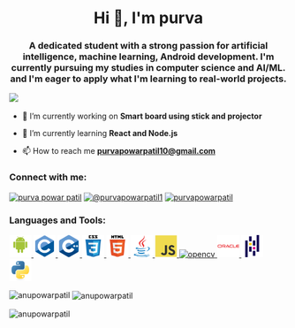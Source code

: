 <h1 align="center">Hi 👋, I'm purva</h1>
<h3 align="center">A dedicated student with a strong passion for artificial intelligence, machine learning, Android development. I'm currently pursuing my studies in computer science and AI/ML. and I'm eager to apply what I'm learning to real-world projects.</h3>

<a href="https://visitcount.itsvg.in">
  <img src="https://visitcount.itsvg.in/api?id=anupowarpatil&label=Profile%20Views&color=1&icon=2&pretty=true" />
</a>

- 🔭 I’m currently working on **Smart board using stick and projector**

- 🌱 I’m currently learning **React and Node.js**

- 📫 How to reach me **purvapowarpatil10@gmail.com**

<h3 align="left">Connect with me:</h3>
<p align="left">
<a href="https://linkedin.com/in/purva powar patil" target="blank"><img align="center" src="https://raw.githubusercontent.com/rahuldkjain/github-profile-readme-generator/master/src/images/icons/Social/linked-in-alt.svg" alt="purva powar patil" height="30" width="40" /></a>
<a href="https://www.hackerrank.com/@purvapowarpatil1" target="blank"><img align="center" src="https://raw.githubusercontent.com/rahuldkjain/github-profile-readme-generator/master/src/images/icons/Social/hackerrank.svg" alt="@purvapowarpatil1" height="30" width="40" /></a>
<a href="https://www.leetcode.com/purvapowarpatil" target="blank"><img align="center" src="https://raw.githubusercontent.com/rahuldkjain/github-profile-readme-generator/master/src/images/icons/Social/leet-code.svg" alt="purvapowarpatil" height="30" width="40" /></a>
</p>

<h3 align="left">Languages and Tools:</h3>
<p align="left"> <a href="https://developer.android.com" target="_blank" rel="noreferrer"> <img src="https://raw.githubusercontent.com/devicons/devicon/master/icons/android/android-original-wordmark.svg" alt="android" width="40" height="40"/> </a> <a href="https://www.cprogramming.com/" target="_blank" rel="noreferrer"> 
  <img src="https://raw.githubusercontent.com/devicons/devicon/master/icons/c/c-original.svg" alt="c" width="40" height="40"/> </a> <a href="https://www.w3schools.com/cpp/" target="_blank" rel="noreferrer"> <img src="https://raw.githubusercontent.com/devicons/devicon/master/icons/cplusplus/cplusplus-original.svg" alt="cplusplus" width="40" height="40"/> </a> <a href="https://www.w3schools.com/css/" target="_blank" rel="noreferrer"> 
  <img src="https://raw.githubusercontent.com/devicons/devicon/master/icons/css3/css3-original-wordmark.svg" alt="css3" width="40" height="40"/> </a> <a href="https://www.w3.org/html/" target="_blank" rel="noreferrer">
  <img src="https://raw.githubusercontent.com/devicons/devicon/master/icons/html5/html5-original-wordmark.svg" alt="html5" width="40" height="40"/> </a> <a href="https://www.java.com" target="_blank" rel="noreferrer">
  <img src="https://raw.githubusercontent.com/devicons/devicon/master/icons/java/java-original.svg" alt="java" width="40" height="40"/> </a> <a href="https://developer.mozilla.org/en-US/docs/Web/JavaScript" target="_blank" rel="noreferrer">
  <img src="https://raw.githubusercontent.com/devicons/devicon/master/icons/javascript/javascript-original.svg" alt="javascript" width="40" height="40"/> </a> <a href="https://opencv.org/" target="_blank" rel="noreferrer">
   <img src="https://www.vectorlogo.zone/logos/opencv/opencv-icon.svg" alt="opencv" width="40" height="40"/> </a> <a href="https://www.oracle.com/" target="_blank" rel="noreferrer"> 
    <img src="https://raw.githubusercontent.com/devicons/devicon/master/icons/oracle/oracle-original.svg" alt="oracle" width="40" height="40"/> </a> <a href="https://pandas.pydata.org/" target="_blank" rel="noreferrer"> 
    <img src="https://raw.githubusercontent.com/devicons/devicon/2ae2a900d2f041da66e950e4d48052658d850630/icons/pandas/pandas-original.svg" alt="pandas" width="40" height="40"/> </a> <a href="https://www.python.org" target="_blank" rel="noreferrer">
    <img src="https://raw.githubusercontent.com/devicons/devicon/master/icons/python/python-original.svg" alt="python" width="40" height="40"/> </a> </p>

<p><img align="left" src="https://github-readme-stats.vercel.app/api/top-langs?username=anupowarpatil&show_icons=true&locale=en&layout=compact" alt="anupowarpatil" /></p>

<p>&nbsp;<img align="center" src="https://github-readme-stats.vercel.app/api?username=anupowarpatil&show_icons=true&locale=en" alt="anupowarpatil" /></p>

<p><img align="center" src="https://github-readme-streak-stats.herokuapp.com/?user=anupowarpatil&" alt="anupowarpatil" /></p>
